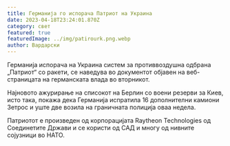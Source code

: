 ```yaml
---
title: Германија го испорача Патриот на Украина
date: 2023-04-18T23:24:01.870Z
category: свет
featured: true
featuredImage: ../img/patirourk.png.webp
author: Вардарски
---
```


Германија испорача на Украина систем за противвоздушна одбрана „Патриот“ со ракети, се наведува во документот објавен на веб-страницата на германската влада во вторникот.

Најновото ажурирање на списокот на Берлин со воени резерви за Киев, исто така, покажа дека Германија испратила 16 дополнителни камиони Зетрос и уште две возила на граничната полиција оваа недела.

Патриотот е произведен од корпорацијата Raytheon Technologies од Соединетите Држави и се користи од САД и многу од нивните сојузници во НАТО.
